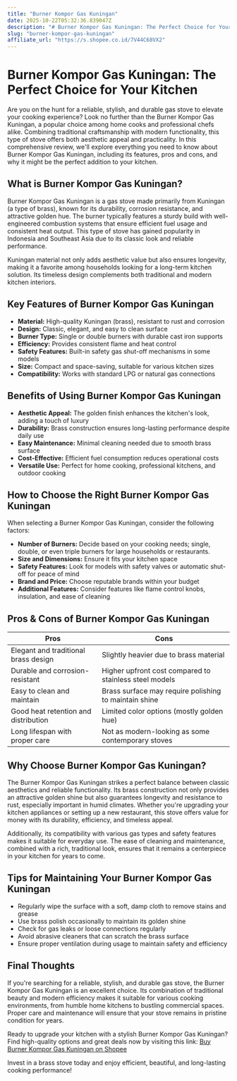 ```yaml
---
title: "Burner Kompor Gas Kuningan"
date: 2025-10-22T05:32:36.839047Z
description: "# Burner Kompor Gas Kuningan: The Perfect Choice for Your Kitchen..."
slug: "burner-kompor-gas-kuningan"
affiliate_url: "https://s.shopee.co.id/7V44C68VX2"
---
```

# Burner Kompor Gas Kuningan: The Perfect Choice for Your Kitchen

Are you on the hunt for a reliable, stylish, and durable gas stove to elevate your cooking experience? Look no further than the Burner Kompor Gas Kuningan, a popular choice among home cooks and professional chefs alike. Combining traditional craftsmanship with modern functionality, this type of stove offers both aesthetic appeal and practicality. In this comprehensive review, we'll explore everything you need to know about Burner Kompor Gas Kuningan, including its features, pros and cons, and why it might be the perfect addition to your kitchen.

## What is Burner Kompor Gas Kuningan?

Burner Kompor Gas Kuningan is a gas stove made primarily from Kuningan (a type of brass), known for its durability, corrosion resistance, and attractive golden hue. The burner typically features a sturdy build with well-engineered combustion systems that ensure efficient fuel usage and consistent heat output. This type of stove has gained popularity in Indonesia and Southeast Asia due to its classic look and reliable performance.

Kuningan material not only adds aesthetic value but also ensures longevity, making it a favorite among households looking for a long-term kitchen solution. Its timeless design complements both traditional and modern kitchen interiors.

## Key Features of Burner Kompor Gas Kuningan

- **Material:** High-quality Kuningan (brass), resistant to rust and corrosion
- **Design:** Classic, elegant, and easy to clean surface
- **Burner Type:** Single or double burners with durable cast iron supports
- **Efficiency:** Provides consistent flame and heat control
- **Safety Features:** Built-in safety gas shut-off mechanisms in some models
- **Size:** Compact and space-saving, suitable for various kitchen sizes
- **Compatibility:** Works with standard LPG or natural gas connections

## Benefits of Using Burner Kompor Gas Kuningan

- **Aesthetic Appeal:** The golden finish enhances the kitchen's look, adding a touch of luxury
- **Durability:** Brass construction ensures long-lasting performance despite daily use
- **Easy Maintenance:** Minimal cleaning needed due to smooth brass surface
- **Cost-Effective:** Efficient fuel consumption reduces operational costs
- **Versatile Use:** Perfect for home cooking, professional kitchens, and outdoor cooking

## How to Choose the Right Burner Kompor Gas Kuningan

When selecting a Burner Kompor Gas Kuningan, consider the following factors:

- **Number of Burners:** Decide based on your cooking needs; single, double, or even triple burners for large households or restaurants.
- **Size and Dimensions:** Ensure it fits your kitchen space
- **Safety Features:** Look for models with safety valves or automatic shut-off for peace of mind
- **Brand and Price:** Choose reputable brands within your budget
- **Additional Features:** Consider features like flame control knobs, insulation, and ease of cleaning

## Pros & Cons of Burner Kompor Gas Kuningan

| **Pros** | **Cons** |
| --- | --- |
| Elegant and traditional brass design | Slightly heavier due to brass material |
| Durable and corrosion-resistant | Higher upfront cost compared to stainless steel models |
| Easy to clean and maintain | Brass surface may require polishing to maintain shine |
| Good heat retention and distribution | Limited color options (mostly golden hue) |
| Long lifespan with proper care | Not as modern-looking as some contemporary stoves |

## Why Choose Burner Kompor Gas Kuningan?

The Burner Kompor Gas Kuningan strikes a perfect balance between classic aesthetics and reliable functionality. Its brass construction not only provides an attractive golden shine but also guarantees longevity and resistance to rust, especially important in humid climates. Whether you're upgrading your kitchen appliances or setting up a new restaurant, this stove offers value for money with its durability, efficiency, and timeless appeal.

Additionally, its compatibility with various gas types and safety features makes it suitable for everyday use. The ease of cleaning and maintenance, combined with a rich, traditional look, ensures that it remains a centerpiece in your kitchen for years to come.

## Tips for Maintaining Your Burner Kompor Gas Kuningan

- Regularly wipe the surface with a soft, damp cloth to remove stains and grease
- Use brass polish occasionally to maintain its golden shine
- Check for gas leaks or loose connections regularly
- Avoid abrasive cleaners that can scratch the brass surface
- Ensure proper ventilation during usage to maintain safety and efficiency

## Final Thoughts

If you're searching for a reliable, stylish, and durable gas stove, the Burner Kompor Gas Kuningan is an excellent choice. Its combination of traditional beauty and modern efficiency makes it suitable for various cooking environments, from humble home kitchens to bustling commercial spaces. Proper care and maintenance will ensure that your stove remains in pristine condition for years.

Ready to upgrade your kitchen with a stylish Burner Kompor Gas Kuningan? Find high-quality options and great deals now by visiting this link: [Buy Burner Kompor Gas Kuningan on Shopee](https://s.shopee.co.id/7V44C68VX2)

Invest in a brass stove today and enjoy efficient, beautiful, and long-lasting cooking performance!